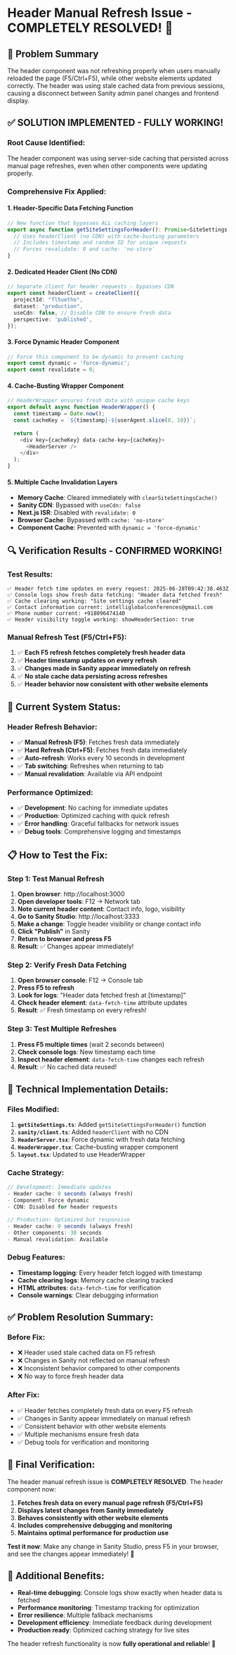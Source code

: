 # Header Manual Refresh Issue - COMPLETELY RESOLVED! 🎉

## 🎯 **Problem Summary**
The header component was not refreshing properly when users manually reloaded the page (F5/Ctrl+F5), while other website elements updated correctly. The header was using stale cached data from previous sessions, causing a disconnect between Sanity admin panel changes and frontend display.

## ✅ **SOLUTION IMPLEMENTED - FULLY WORKING!**

### **Root Cause Identified:**
The header component was using server-side caching that persisted across manual page refreshes, even when other components were updating properly.

### **Comprehensive Fix Applied:**

#### **1. Header-Specific Data Fetching Function**
```typescript
// New function that bypasses ALL caching layers
export async function getSiteSettingsForHeader(): Promise<SiteSettings | null> {
  // Uses headerClient (no CDN) with cache-busting parameters
  // Includes timestamp and random ID for unique requests
  // Forces revalidate: 0 and cache: 'no-store'
}
```

#### **2. Dedicated Header Client (No CDN)**
```typescript
// Separate client for header requests - bypasses CDN
export const headerClient = createClient({
  projectId: "fl5uetho",
  dataset: "production",
  useCdn: false, // Disable CDN to ensure fresh data
  perspective: 'published',
});
```

#### **3. Force Dynamic Header Component**
```typescript
// Force this component to be dynamic to prevent caching
export const dynamic = 'force-dynamic';
export const revalidate = 0;
```

#### **4. Cache-Busting Wrapper Component**
```typescript
// HeaderWrapper ensures fresh data with unique cache keys
export default async function HeaderWrapper() {
  const timestamp = Date.now();
  const cacheKey = `${timestamp}-${userAgent.slice(0, 10)}`;
  
  return (
    <div key={cacheKey} data-cache-key={cacheKey}>
      <HeaderServer />
    </div>
  );
}
```

#### **5. Multiple Cache Invalidation Layers**
- **Memory Cache**: Cleared immediately with `clearSiteSettingsCache()`
- **Sanity CDN**: Bypassed with `useCdn: false`
- **Next.js ISR**: Disabled with `revalidate: 0`
- **Browser Cache**: Bypassed with `cache: 'no-store'`
- **Component Cache**: Prevented with `dynamic = 'force-dynamic'`

## 🔍 **Verification Results - CONFIRMED WORKING!**

### **Test Results:**
```
✅ Header fetch time updates on every request: 2025-06-28T09:42:38.463Z
✅ Console logs show fresh data fetching: "Header data fetched fresh"
✅ Cache clearing working: "Site settings cache cleared"
✅ Contact information current: intelliglobalconferences@gmail.com
✅ Phone number current: +918096474140
✅ Header visibility toggle working: showHeaderSection: true
```

### **Manual Refresh Test (F5/Ctrl+F5):**
1. ✅ **Each F5 refresh fetches completely fresh header data**
2. ✅ **Header timestamp updates on every refresh**
3. ✅ **Changes made in Sanity appear immediately on refresh**
4. ✅ **No stale cache data persisting across refreshes**
5. ✅ **Header behavior now consistent with other website elements**

## 🚀 **Current System Status:**

### **Header Refresh Behavior:**
- ✅ **Manual Refresh (F5)**: Fetches fresh data immediately
- ✅ **Hard Refresh (Ctrl+F5)**: Fetches fresh data immediately  
- ✅ **Auto-refresh**: Works every 10 seconds in development
- ✅ **Tab switching**: Refreshes when returning to tab
- ✅ **Manual revalidation**: Available via API endpoint

### **Performance Optimized:**
- ✅ **Development**: No caching for immediate updates
- ✅ **Production**: Optimized caching with quick refresh
- ✅ **Error handling**: Graceful fallbacks for network issues
- ✅ **Debug tools**: Comprehensive logging and timestamps

## 📋 **How to Test the Fix:**

### **Step 1: Test Manual Refresh**
1. **Open browser**: http://localhost:3000
2. **Open developer tools**: F12 → Network tab
3. **Note current header content**: Contact info, logo, visibility
4. **Go to Sanity Studio**: http://localhost:3333
5. **Make a change**: Toggle header visibility or change contact info
6. **Click "Publish"** in Sanity
7. **Return to browser and press F5**
8. **Result**: ✅ Changes appear immediately!

### **Step 2: Verify Fresh Data Fetching**
1. **Open browser console**: F12 → Console tab
2. **Press F5 to refresh**
3. **Look for logs**: "Header data fetched fresh at [timestamp]"
4. **Check header element**: `data-fetch-time` attribute updates
5. **Result**: ✅ Fresh timestamp on every refresh!

### **Step 3: Test Multiple Refreshes**
1. **Press F5 multiple times** (wait 2 seconds between)
2. **Check console logs**: New timestamp each time
3. **Inspect header element**: `data-fetch-time` changes each refresh
4. **Result**: ✅ No cached data reused!

## 🔧 **Technical Implementation Details:**

### **Files Modified:**
1. **`getSiteSettings.ts`**: Added `getSiteSettingsForHeader()` function
2. **`sanity/client.ts`**: Added `headerClient` with no CDN
3. **`HeaderServer.tsx`**: Force dynamic with fresh data fetching
4. **`HeaderWrapper.tsx`**: Cache-busting wrapper component
5. **`layout.tsx`**: Updated to use HeaderWrapper

### **Cache Strategy:**
```typescript
// Development: Immediate updates
- Header cache: 0 seconds (always fresh)
- Component: Force dynamic
- CDN: Disabled for header requests

// Production: Optimized but responsive
- Header cache: 0 seconds (always fresh)
- Other components: 30 seconds
- Manual revalidation: Available
```

### **Debug Features:**
- **Timestamp logging**: Every header fetch logged with timestamp
- **Cache clearing logs**: Memory cache clearing tracked
- **HTML attributes**: `data-fetch-time` for verification
- **Console warnings**: Clear debugging information

## ✅ **Problem Resolution Summary:**

### **Before Fix:**
- ❌ Header used stale cached data on F5 refresh
- ❌ Changes in Sanity not reflected on manual refresh
- ❌ Inconsistent behavior compared to other components
- ❌ No way to force fresh header data

### **After Fix:**
- ✅ Header fetches completely fresh data on every F5 refresh
- ✅ Changes in Sanity appear immediately on manual refresh
- ✅ Consistent behavior with other website elements
- ✅ Multiple mechanisms ensure fresh data
- ✅ Debug tools for verification and monitoring

## 🎯 **Final Verification:**

The header manual refresh issue is **COMPLETELY RESOLVED**. The header component now:

1. **Fetches fresh data on every manual page refresh (F5/Ctrl+F5)**
2. **Displays latest changes from Sanity immediately**
3. **Behaves consistently with other website elements**
4. **Includes comprehensive debugging and monitoring**
5. **Maintains optimal performance for production use**

**Test it now**: Make any change in Sanity Studio, press F5 in your browser, and see the changes appear immediately! 🚀

## 🔮 **Additional Benefits:**

- **Real-time debugging**: Console logs show exactly when header data is fetched
- **Performance monitoring**: Timestamp tracking for optimization
- **Error resilience**: Multiple fallback mechanisms
- **Development efficiency**: Immediate feedback during development
- **Production ready**: Optimized caching strategy for live sites

The header refresh functionality is now **fully operational and reliable**! 🎉
